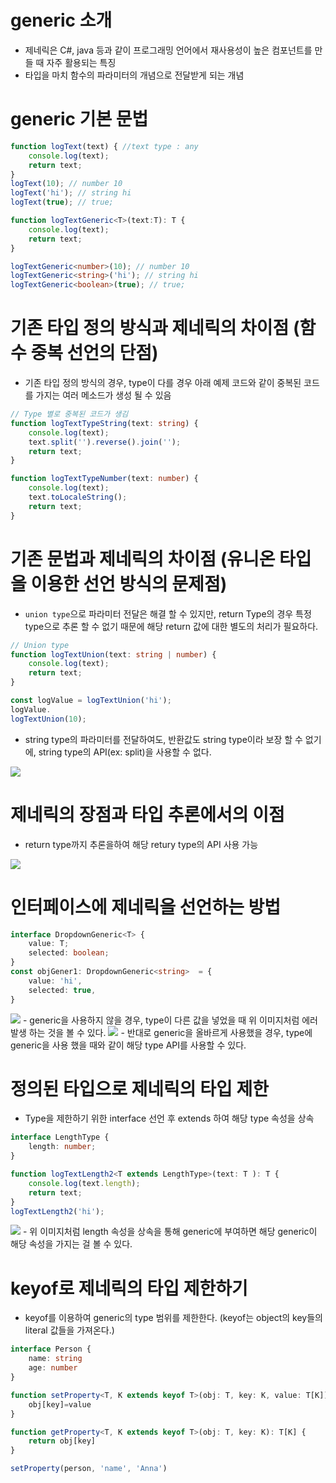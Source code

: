 # generic 소개
- 제네릭은 C#, java 등과 같이 프로그래밍 언어에서 재사용성이 높은 컴포넌트를 만들 때 자주 활용되는 특징
- 타입을 마치 함수의 파라미터의 개념으로 전달받게 되는 개념

# generic 기본 문법
```ts
function logText(text) { //text type : any
    console.log(text);
    return text;
}
logText(10); // number 10
logText('hi'); // string hi
logText(true); // true;

function logTextGeneric<T>(text:T): T {
    console.log(text);
    return text;
}

logTextGeneric<number>(10); // number 10
logTextGeneric<string>('hi'); // string hi
logTextGeneric<boolean>(true); // true;
```

# 기존 타입 정의 방식과 제네릭의 차이점 (함수 중복 선언의 단점)
- 기존 타입 정의 방식의 경우, type이 다를 경우 아래 예제 코드와 같이 중복된 코드를 가지는 여러 메소드가 생성 될 수 있음
```ts
// Type 별로 중복된 코드가 생김
function logTextTypeString(text: string) {
    console.log(text);
    text.split('').reverse().join('');
    return text;
}

function logTextTypeNumber(text: number) {
    console.log(text);
    text.toLocaleString();    
    return text;
}
```

# 기존 문법과 제네릭의 차이점 (유니온 타입을 이용한 선언 방식의 문제점)
- `union type`으로 파라미터 전달은 해결 할 수 있지만, return Type의 경우 특정 type으로 추론 할 수 없기 때문에 해당 return 값에 대한 별도의 처리가 필요하다. 
```ts
// Union type
function logTextUnion(text: string | number) {
    console.log(text);
    return text;
}

const logValue = logTextUnion('hi');
logValue.
logTextUnion(10);
```
- string type의 파라미터를 전달하여도, 반환값도 string type이라 보장 할 수 없기에, string type의 API(ex: split)을 사용할 수 없다.
<img src="./images/9.generic/1.union_problem.png">

# 제네릭의 장점과 타입 추론에서의 이점
- return type까지 추론을하여 해당 retury type의 API 사용 가능
<img src="./images/9.generic/2.generic_type.png">

# 인터페이스에 제네릭을 선언하는 방법
```ts
interface DropdownGeneric<T> {
    value: T;
    selected: boolean;
}
const objGener1: DropdownGeneric<string>  = {
    value: 'hi',
    selected: true,
}
```
<img src="./images/9.generic/3.interface_wo_generic.png">
- generic을 사용하지 않을 경우, type이 다른 값을 넣었을 때 위 이미지처럼 에러 발생 하는 것을 볼 수 있다.
<img src="./images/9.generic/4.interface_w_generic.png">
- 반대로 generic을 올바르게 사용했을 경우, type에 generic을 사용 했을 때와 같이 해당 type API를 사용할 수 있다.


# 정의된 타입으로 제네릭의 타입 제한
- Type을 제한하기 위한 interface 선언 후 extends 하여 해당 type 속성을 상속
```ts
interface LengthType {
    length: number;
}

function logTextLength2<T extends LengthType>(text: T ): T {
    console.log(text.length);
    return text;
}
logTextLength2('hi');
```
<img src="./images/9.generic/5.generic_type_limit.png">
- 위 이미지처럼 length 속성을 상속을 통해 generic에 부여하면 해당 generic이 해당 속성을 가지는 걸 볼 수 있다.

# keyof로 제네릭의 타입 제한하기
- keyof를 이용하여 generic의 type 범위를 제한한다.
(keyof는 object의 key들의 literal 값들을 가져온다.)
```ts
interface Person {
    name: string
    age: number
}

function setProperty<T, K extends keyof T>(obj: T, key: K, value: T[K]): void {
    obj[key]=value
}

function getProperty<T, K extends keyof T>(obj: T, key: K): T[K] {
    return obj[key]
}

setProperty(person, 'name', 'Anna')
```
